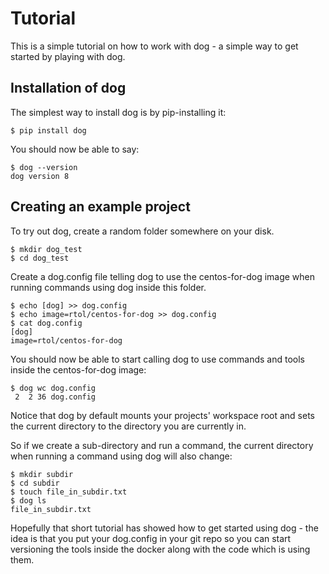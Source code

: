 # Tutorial

This is a simple tutorial on how to work with dog - a simple way to get started by playing with dog.

## Installation of dog

The simplest way to install dog is by pip-installing it:

```
$ pip install dog
```

You should now be able to say:
```
$ dog --version
dog version 8
```

## Creating an example project

To try out dog, create a random folder somewhere on your disk.

```
$ mkdir dog_test
$ cd dog_test
```

Create a dog.config file telling dog to use the centos-for-dog image when running commands using dog inside this folder.

```
$ echo [dog] >> dog.config
$ echo image=rtol/centos-for-dog >> dog.config
$ cat dog.config
[dog]
image=rtol/centos-for-dog
```

You should now be able to start calling dog to use commands and tools inside the centos-for-dog image:

```
$ dog wc dog.config
 2  2 36 dog.config
```

Notice that dog by default mounts your projects' workspace root and sets the current directory to the directory you are currently in.

So if we create a sub-directory and run a command, the current directory when running a command using dog will also change:

```
$ mkdir subdir
$ cd subdir
$ touch file_in_subdir.txt
$ dog ls
file_in_subdir.txt
```

Hopefully that short tutorial has showed how to get started using dog - the idea is that you put your dog.config in your git repo so you can start versioning the tools inside the docker along with the code which is using them.



